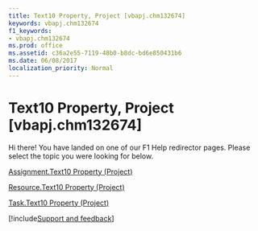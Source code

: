 ```yaml
---
title: Text10 Property, Project [vbapj.chm132674]
keywords: vbapj.chm132674
f1_keywords:
- vbapj.chm132674
ms.prod: office
ms.assetid: c36a2e55-7119-48b0-b8dc-bd6e850431b6
ms.date: 06/08/2017
localization_priority: Normal
---
```



# Text10 Property, Project [vbapj.chm132674]

Hi there! You have landed on one of our F1 Help redirector pages. Please select the topic you were looking for below.

[Assignment.Text10 Property (Project)](https://msdn.microsoft.com/library/5d6cc09f-4ef8-7aa9-7840-6a4ba341f55f%28Office.15%29.aspx)

[Resource.Text10 Property (Project)](https://msdn.microsoft.com/library/ea30e4b1-1cda-d94e-39d8-ef94bb67366e%28Office.15%29.aspx)

[Task.Text10 Property (Project)](https://msdn.microsoft.com/library/e4f41f32-a3a3-a672-c179-2661521d5741%28Office.15%29.aspx)

[!include[Support and feedback](~/includes/feedback-boilerplate.md)]